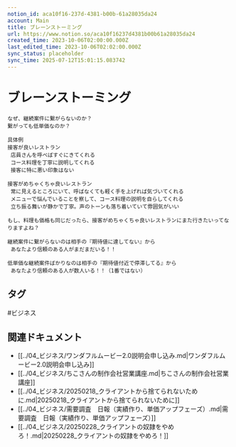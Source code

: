 ```yaml
---
notion_id: aca10f16-237d-4381-b00b-61a28035da24
account: Main
title: ブレーンストーミング
url: https://www.notion.so/aca10f16237d4381b00b61a28035da24
created_time: 2023-10-06T02:00:00.000Z
last_edited_time: 2023-10-06T02:02:00.000Z
sync_status: placeholder
sync_time: 2025-07-12T15:01:15.083742
---
```

# ブレーンストーミング

```plain text
なぜ、継続案件に繋がらないのか？
繋がっても低単価なのか？

具体例
接客が良いレストラン
 店員さんを呼べばすぐにきてくれる
 コース料理を丁寧に説明してくれる
 接客に特に悪い印象はない

接客がめちゃくちゃ良いレストラン
 常に見えるところにいて、呼ばなくても軽く手を上げれば気づいてくれる
 メニューで悩んでいることを察して、コース料理の説明を自らしてくれる
 立ち振る舞いが静かで丁寧。声のトーンも落ち着いていて雰囲気がいい

もし、料理も価格も同じだったら、接客がめちゃくちゃ良いレストランにまた行きたいってなりますよね？

継続案件に繋がらないのは相手の『期待値に達してない』から
 あなたより信頼のある人がまだまだいる！！

低単価な継続案件ばかりなのは相手の『期待値付近で停滞してる』から
 あなたより信頼のある人が数人いる！！（1番ではない）
```

## タグ

#ビジネス 

## 関連ドキュメント

- [[../04_ビジネス/ワンダフルムービー2.0説明会申し込み.md|ワンダフルムービー2.0説明会申し込み]]
- [[../04_ビジネス/ちこさんの制作会社営業講座.md|ちこさんの制作会社営業講座]]
- [[../04_ビジネス/20250218_クライアントから捨てられないために.md|20250218_クライアントから捨てられないために]]
- [[../04_ビジネス/需要調査　日報（実績作り、単価アップフェーズ）.md|需要調査　日報（実績作り、単価アップフェーズ）]]
- [[../04_ビジネス/20250228_クライアントの奴隷をやめろ！.md|20250228_クライアントの奴隷をやめろ！]]

